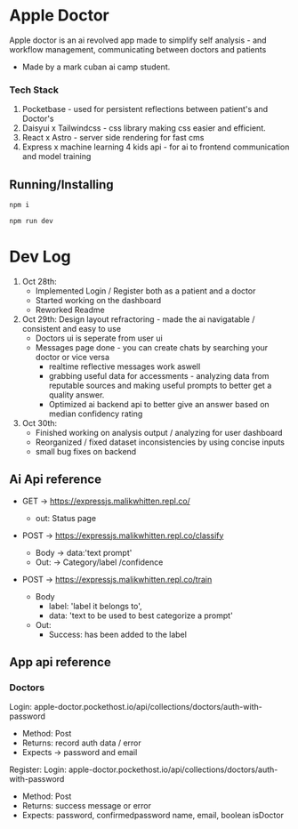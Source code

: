 # Apple Doctor

Apple doctor is an ai revolved app made to simplify self analysis - and workflow management,  communicating between doctors and patients

- Made by a mark cuban ai camp student.

### Tech Stack

1. Pocketbase - used for persistent reflections between patient's and Doctor's
2. Daisyui x Tailwindcss - css library making css easier and efficient.
3. React x Astro - server side rendering for fast cms
4. Express x machine learning 4 kids api - for ai to frontend communication and model training


## Running/Installing

```bash
npm i
```

```bash
npm run dev
```


# Dev Log

1. Oct 28th: 
   - Implemented Login / Register both as a patient and a doctor
   - Started working on the dashboard
   - Reworked Readme
2. Oct 29th: Design layout refractoring - made  the ai navigatable / consistent and easy to use
   - Doctors ui is seperate from user ui
   - Messages page done - you can create chats by searching your doctor or vice versa
     - realtime reflective messages work aswell
     - grabbing useful data for accessments - analyzing data from reputable sources and making useful prompts to better get a quality answer.
     - Optimized ai backend api to better give an answer based on median confidency rating
3. Oct 30th:
     - Finished working on analysis output / analyzing for user dashboard
     - Reorganized / fixed dataset inconsistencies by using concise inputs
     - small bug fixes on backend








## Ai Api reference
 
* GET -> https://expressjs.malikwhitten.repl.co/
   - out: Status page

* POST -> https://expressjs.malikwhitten.repl.co/classify
   - Body -> data:'text prompt'
   - Out: -> Category/label /confidence

* POST -> https://expressjs.malikwhitten.repl.co/train
  - Body 
    - label: 'label it belongs to',
    - data: 'text to be used to best categorize a prompt'
  - Out: 
    - Success: has been added to the label


## App api reference

### Doctors

Login: apple-doctor.pockethost.io/api/collections/doctors/auth-with-password
  - Method: Post
  - Returns: record auth data / error
  - Expects -> password and email

Register: Login: apple-doctor.pockethost.io/api/collections/doctors/auth-with-password
   - Method: Post
   - Returns: success message or error
   - Expects: password, confirmedpassword name, email, boolean isDoctor


